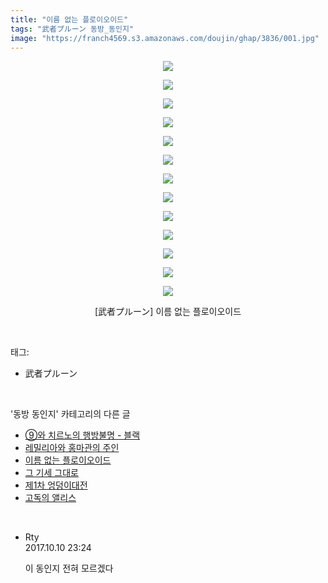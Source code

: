 ```yaml
---
title: "이름 없는 플로이오이드"
tags: "武者プルーン 동방_동인지"
image: "https://franch4569.s3.amazonaws.com/doujin/ghap/3836/001.jpg"
---
```

<div class="article">
<p style="text-align: center; clear: none; float: none;"><img src="{{ site.imgserver2 }}/ghap/3836/001.jpg"/></p>
<p style="text-align: center; clear: none; float: none;"><img src="{{ site.imgserver2 }}/ghap/3836/002.jpg"/></p>
<p style="text-align: center; clear: none; float: none;"><img src="{{ site.imgserver2 }}/ghap/3836/003.jpg"/></p>
<p style="text-align: center; clear: none; float: none;"><img src="{{ site.imgserver2 }}/ghap/3836/004.jpg"/></p>
<p style="text-align: center; clear: none; float: none;"><img src="{{ site.imgserver2 }}/ghap/3836/005.jpg"/></p>
<p style="text-align: center; clear: none; float: none;"><img src="{{ site.imgserver2 }}/ghap/3836/006.jpg"/></p>
<p style="text-align: center; clear: none; float: none;"><img src="{{ site.imgserver2 }}/ghap/3836/007.jpg"/></p>
<p style="text-align: center; clear: none; float: none;"><img src="{{ site.imgserver2 }}/ghap/3836/008.jpg"/></p>
<p style="text-align: center; clear: none; float: none;"><img src="{{ site.imgserver2 }}/ghap/3836/009.jpg"/></p>
<p style="text-align: center; clear: none; float: none;"><img src="{{ site.imgserver2 }}/ghap/3836/010.jpg"/></p>
<p style="text-align: center; clear: none; float: none;"><img src="{{ site.imgserver2 }}/ghap/3836/011.jpg"/></p>
<p style="text-align: center; clear: none; float: none;"><img src="{{ site.imgserver2 }}/ghap/3836/012.jpg"/></p>
<p style="text-align: center; clear: none; float: none;"><img src="{{ site.imgserver2 }}/ghap/3836/013.jpg"/></p>
<p style="text-align: center; clear: none; float: none;">[武者プルーン] 이름 없는 플로이오이드</p>
</div><br/>
<div class="tagTrail">
<p>태그: </p>
<ul>
<li>武者プルーン</li>
</ul>
</div><br/>
<div class="another">
<p>'동방 동인지' 카테고리의 다른 글</p>
<ul>
<li><a href="/ghap_3843">⑨와 치르노의 행방불명 - 블랙</a></li>
<li><a href="/ghap_3839">레밀리아와 홍마관의 주인</a></li>
<li><a href="/ghap_3836">이름 없는 플로이오이드</a></li>
<li><a href="/ghap_3833">그 기세 그대로</a></li>
<li><a href="/ghap_3829">제1차 엉덩이대전</a></li>
<li><a href="/ghap_3828">고독의 앨리스</a></li>
</ul>
</div><br/>
<div class="cb_module cb_fluid">
<div class="cb_wrt cb_profile">
<div class="comment">
<ul>
<li class="cb_thumb_off" id="comment15102175">
<div class="cb_comment_area">
<div class="cb_info_area">
<div class="cb_section">
<span class="cb_nick_name">Rty</span>
</div>
<div class="cb_section">
<span class="cb_date">2017.10.10 23:24 </span>
</div>
</div>
<div class="cb_dsc_comment">
<p class="cb_dsc">
											이 동인지 전혀 모르겠다
										</p>
</div>
</div></li>
</ul>
</div>
</div><!-- commentList close -->
</div><br/>
